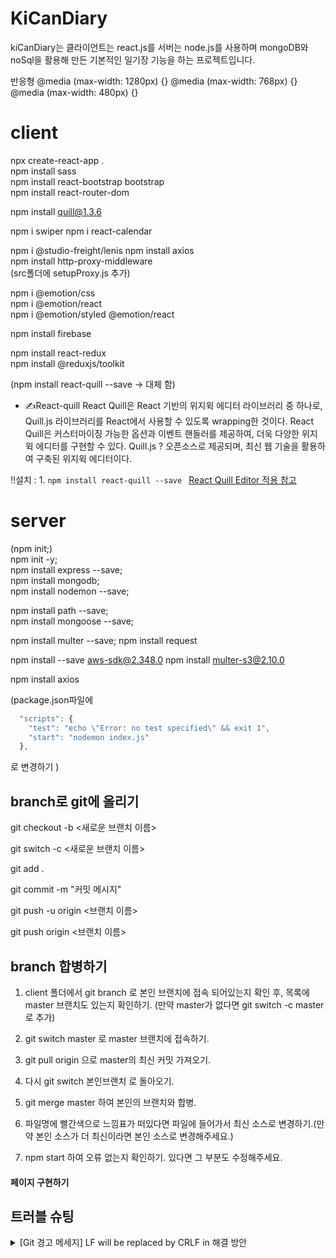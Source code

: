 ﻿# KiCanDiary
kiCanDiary는 클라이언트는 react.js를 서버는 node.js를 사용하며 mongoDB와 noSql을 활용해 만든 기본적인 일기장 기능을 하는 프로젝트입니다. 


반응형
@media (max-width: 1280px) {}
@media (max-width: 768px) {}
@media (max-width: 480px) {}

# client

npx create-react-app .  
npm install sass  
npm install react-bootstrap bootstrap  
npm install react-router-dom

npm install quill@1.3.6

npm i swiper
npm i react-calendar

npm i @studio-freight/lenis
npm install axios  
npm install http-proxy-middleware  
(src폴더에 setupProxy.js 추가)

npm i @emotion/css  
npm i @emotion/react  
npm i @emotion/styled @emotion/react

npm install firebase

npm install react-redux  
npm install @reduxjs/toolkit

(npm install react-quill --save -> 대체 함)

-   ✍️React-quill
    React Quill은 React 기반의 위지윅 에디터 라이브러리 중 하나로, Quill.js 라이브러리를 React에서 사용할 수 있도록 wrapping한 것이다.
    React Quill은 커스터마이징 가능한 옵션과 이벤트 핸들러를 제공하여, 더욱 다양한 위지윅 에디터를 구현할 수 있다.
    Quill.js ? 오픈소스로 제공되며, 최신 웹 기술을 활용하여 구축된 위지윅 에디터이다.

‼️설치 : 1. `npm install react-quill --save `
[React Quill Editor 적용 참고](https://velog.io/@mingle_1017/React-Quill-Editor%EC%9D%84-%EC%A0%81%EC%9A%A9%ED%95%B4%EB%B3%B4%EC%9E%90)

# server

(npm init;)  
npm init -y;  
npm install express --save;  
npm install mongodb;  
npm install nodemon --save;

npm install path --save;  
npm install mongoose --save;

npm install multer --save;
npm install request

npm install --save aws-sdk@2.348.0
npm install multer-s3@2.10.0

npm install axios

(package.json파일에

```js
  "scripts": {
    "test": "echo \"Error: no test specified\" && exit 1",
    "start": "nodemon index.js"
  },
```

로 변경하기
)

## branch로 git에 올리기

git checkout -b <새로운 브랜치 이름>

git switch -c <새로운 브랜치 이름>

git add .

git commit -m "커밋 메시지"

git push -u origin <브랜치 이름>

git push origin <브랜치 이름>

## branch 합병하기

1. client 폴더에서 git branch 로 본인 브랜치에 접속 되어있는지 확인 후, 목록에 master 브랜치도 있는지 확인하기.
   (만약 master가 없다면 git switch -c master 로 추가)

2. git switch master 로 master 브랜치에 접속하기.
3. git pull origin 으로 master의 최신 커밋 가져오기.
4. 다시 git switch 본인브랜치 로 돌아오기.
5. git merge master 하여 본인의 브랜치와 합병.
6. 파일명에 빨간색으로 느낌표가 떠있다면 파일에 들어가서 최신 소스로 변경하기.(만약 본인 소스가 더 최신이라면 본인 소스로 변경해주세요.)
7. npm start 하여 오류 없는지 확인하기. 있다면 그 부분도 수정해주세요.

#### 페이지 구현하기

## 트러블 슈팅

<details>
<summary>[Git 경고 메세지] LF will be replaced by CRLF in 해결 방안</summary>

-   `git config --global core.autocrlf true`
</details>
